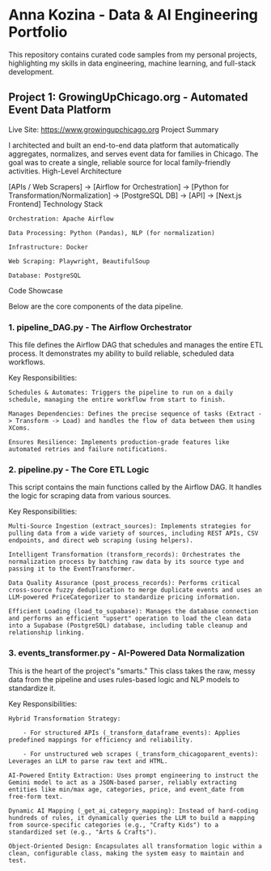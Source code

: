 # Anna Kozina - Data & AI Engineering Portfolio

This repository contains curated code samples from my personal projects, highlighting my skills in data engineering, machine learning, and full-stack development.
## Project 1: GrowingUpChicago.org - Automated Event Data Platform

Live Site: https://www.growingupchicago.org
Project Summary

I architected and built an end-to-end data platform that automatically aggregates, normalizes, and serves event data for families in Chicago. The goal was to create a single, reliable source for local family-friendly activities.
High-Level Architecture

[APIs / Web Scrapers] -> [Airflow for Orchestration] -> [Python for Transformation/Normalization] -> [PostgreSQL DB] -> [API] -> [Next.js Frontend]
Technology Stack

    Orchestration: Apache Airflow

    Data Processing: Python (Pandas), NLP (for normalization)

    Infrastructure: Docker

    Web Scraping: Playwright, BeautifulSoup

    Database: PostgreSQL

Code Showcase

Below are the core components of the data pipeline.
### 1. pipeline_DAG.py - The Airflow Orchestrator

This file defines the Airflow DAG that schedules and manages the entire ETL process. It demonstrates my ability to build reliable, scheduled data workflows.

Key Responsibilities:

    Schedules & Automates: Triggers the pipeline to run on a daily schedule, managing the entire workflow from start to finish.

    Manages Dependencies: Defines the precise sequence of tasks (Extract -> Transform -> Load) and handles the flow of data between them using XComs.

    Ensures Resilience: Implements production-grade features like automated retries and failure notifications.


### 2. pipeline.py - The Core ETL Logic

This script contains the main functions called by the Airflow DAG. It handles the logic for scraping data from various sources.

Key Responsibilities:
    
    Multi-Source Ingestion (extract_sources): Implements strategies for pulling data from a wide variety of sources, including REST APIs, CSV endpoints, and direct web scraping (using helpers).

    Intelligent Transformation (transform_records): Orchestrates the normalization process by batching raw data by its source type and passing it to the EventTransformer.

    Data Quality Assurance (post_process_records): Performs critical cross-source fuzzy deduplication to merge duplicate events and uses an LLM-powered PriceCategorizer to standardize pricing information.

    Efficient Loading (load_to_supabase): Manages the database connection and performs an efficient "upsert" operation to load the clean data into a Supabase (PostgreSQL) database, including table cleanup and relationship linking.

### 3. events_transformer.py - AI-Powered Data Normalization

This is the heart of the project's "smarts." This class takes the raw, messy data from the pipeline and uses rules-based logic and NLP models to standardize it.

Key Responsibilities:

    Hybrid Transformation Strategy:

        - For structured APIs (_transform_dataframe_events): Applies predefined mappings for efficiency and reliability.

        - For unstructured web scrapes (_transform_chicagoparent_events): Leverages an LLM to parse raw text and HTML.

    AI-Powered Entity Extraction: Uses prompt engineering to instruct the Gemini model to act as a JSON-based parser, reliably extracting entities like min/max age, categories, price, and event_date from free-form text.

    Dynamic AI Mapping (_get_ai_category_mapping): Instead of hard-coding hundreds of rules, it dynamically queries the LLM to build a mapping from source-specific categories (e.g., "Crafty Kids") to a standardized set (e.g., "Arts & Crafts").

    Object-Oriented Design: Encapsulates all transformation logic within a clean, configurable class, making the system easy to maintain and test.

    
